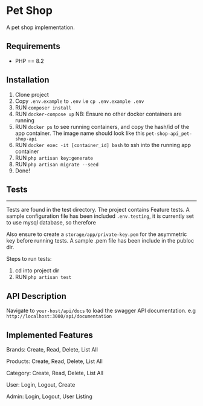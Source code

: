 # Pet Shop

A pet shop implementation.

## Requirements
 - PHP == 8.2

Installation
------------
1. Clone project
2. Copy `.env.example` to `.env` i.e `cp .env.example .env`
3. RUN `composer install`
4. RUN `docker-compose up` NB: Ensure no other docker containers are running
5. RUN `docker ps` to see running containers, and copy the hash/id of the app container. The image name should look like this `pet-shop-api_pet-shop-api`
6. RUN `docker exec -it [container_id] bash` to ssh into the running app container
7. RUN `php artisan key:generate`
8. RUN `php artisan migrate --seed`
10. Done!

## Tests
-------------
Tests are found in the test directory. The project contains Feature tests.
A sample configuration file has been included `.env.testing`, it is currently set to use mysql database, so therefore

Also ensure to create a `storage/app/private-key.pem` for the asymmetric key before running tests. A sample .pem file has been include in the publoc dir. 

Steps to run tests:

1. cd into project dir
2. RUN `php artisan test`

API Description
---------------
Navigate to `your-host/api/docs` to load the swagger API documentation. e.g `http://localhost:3000/api/documentation`


Implemented Features
--------------------
Brands: Create, Read, Delete, List All

Products: Create, Read, Delete, List All

Category: Create, Read, Delete, List All

User: Login, Logout, Create

Admin: Login, Logout, User Listing
